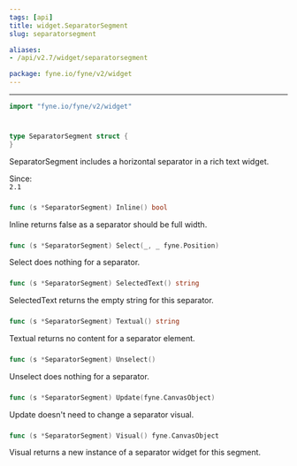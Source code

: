 ```yaml
---
tags: [api]
title: widget.SeparatorSegment
slug: separatorsegment

aliases:
- /api/v2.7/widget/separatorsegment

package: fyne.io/fyne/v2/widget
---
```



---
```go
import "fyne.io/fyne/v2/widget"
```

#

###

```go
type SeparatorSegment struct {
}
```

SeparatorSegment includes a horizontal separator in a rich text widget.


<div class="since">Since: <code>
2.1</code></div>

###

```go
func (s *SeparatorSegment) Inline() bool
```
Inline returns false as a separator should be full width.

###

```go
func (s *SeparatorSegment) Select(_, _ fyne.Position)
```
Select does nothing for a separator.

###

```go
func (s *SeparatorSegment) SelectedText() string
```
SelectedText returns the empty string for this separator.

###

```go
func (s *SeparatorSegment) Textual() string
```
Textual returns no content for a separator element.

###

```go
func (s *SeparatorSegment) Unselect()
```
Unselect does nothing for a separator.

###

```go
func (s *SeparatorSegment) Update(fyne.CanvasObject)
```
Update doesn't need to change a separator visual.

###

```go
func (s *SeparatorSegment) Visual() fyne.CanvasObject
```
Visual returns a new instance of a separator widget for this segment.

